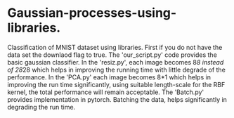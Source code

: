 # Gaussian-processes-using-libraries.
Classification of MNIST dataset using libraries. 
First if you do not have the data set the downlaod flag to true.
The 'our_script.py' code provides the basic gaussian classifier.
In the 'resiz.py', each image becomes 8*8 instead of 28*28 which helps in improving the running time with little degrade of the performance.
In the 'PCA.py' each image becomes 8*1 which helps in improving the run time significantly, using suitable length-scale for the RBF kernel, the total performance will remain acceptable.
The 'Batch.py' provides implementation in pytorch. Batching the data, helps significantly in degrading the run time.
